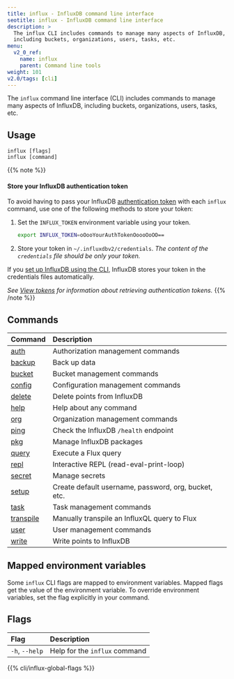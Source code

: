 ```yaml
---
title: influx - InfluxDB command line interface
seotitle: influx - InfluxDB command line interface
description: >
  The influx CLI includes commands to manage many aspects of InfluxDB,
  including buckets, organizations, users, tasks, etc.
menu:
  v2_0_ref:
    name: influx
    parent: Command line tools
weight: 101
v2.0/tags: [cli]
---
```


The `influx` command line interface (CLI) includes commands to manage many aspects of InfluxDB,
including buckets, organizations, users, tasks, etc.

## Usage
```
influx [flags]
influx [command]
```

{{% note %}}
#### Store your InfluxDB authentication token
To avoid having to pass your InfluxDB [authentication token](/v2.0/users/tokens/)
with each `influx` command, use one of the following methods to store your token:

1.  Set the `INFLUX_TOKEN` environment variable using your token.

    ```bash
    export INFLUX_TOKEN=oOooYourAuthTokenOoooOoOO==
    ```

2.  Store your token in `~/.influxdbv2/credentials`.
    _The content of the `credentials` file should be only your token._

If you [set up InfluxDB using the CLI](/v2.0/reference/cli/influx/setup),
InfluxDB stores your token in the credentials files automatically.

_See [View tokens](/v2.0/security/tokens/view-tokens/) for information about
retrieving authentication tokens._
{{% /note %}}

## Commands
| Command                                           | Description                                          |
|:-------                                           |:-----------                                          |
| [auth](/v2.0/reference/cli/influx/auth)           | Authorization management commands                    |
| [backup](/v2.0/reference/cli/influx/backup)       | Back up data                                         |
| [bucket](/v2.0/reference/cli/influx/bucket)       | Bucket management commands                           |
| [config](/v2.0/reference/cli/influx/config)       | Configuration management commands                    |
| [delete](/v2.0/reference/cli/influx/delete)       | Delete points from InfluxDB                          |
| [help](/v2.0/reference/cli/influx/help)           | Help about any command                               |
| [org](/v2.0/reference/cli/influx/org)             | Organization management commands                     |
| [ping](/v2.0/reference/cli/influx/ping)           | Check the InfluxDB `/health` endpoint                |
| [pkg](/v2.0/reference/cli/influx/pkg)             | Manage InfluxDB packages                             |
| [query](/v2.0/reference/cli/influx/query)         | Execute a Flux query                                 |
| [repl](/v2.0/reference/cli/influx/repl)           | Interactive REPL (read-eval-print-loop)              |
| [secret](/v2.0/reference/cli/influx/secret)       | Manage secrets                                       |
| [setup](/v2.0/reference/cli/influx/setup)         | Create default username, password, org, bucket, etc. |
| [task](/v2.0/reference/cli/influx/task)           | Task management commands                             |
| [transpile](/v2.0/reference/cli/influx/transpile) | Manually transpile an InfluxQL query to Flux         |
| [user](/v2.0/reference/cli/influx/user)           | User management commands                             |
| [write](/v2.0/reference/cli/influx/write)         | Write points to InfluxDB                             |

## Mapped environment variables
Some `influx` CLI flags are mapped to environment variables.
Mapped flags get the value of the environment variable.
To override environment variables, set the flag explicitly in your command.

## Flags
| Flag           | Description                   |
|:---------------|:------------------------------|
| `-h`, `--help` | Help for the `influx` command |

{{% cli/influx-global-flags %}}
